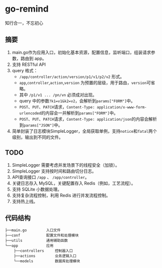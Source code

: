 # go-remind
知行合一，不忘初心

## 摘要
1. main.go作为应用入口，初始化基本资源，配置信息，监听端口，组装请求参数，路由到 app。
2. 支持 RESTful API
3. query 格式：
    * `/app/controller/action/version/p1/v1/p2/v2` 形式。
    * `app`,`controller`,`action`,`version` 为预置的层级，用于路由，`version`可省略。
    * 其中 `/p1/v1 ... /pn/vn` 必须成对出现。
    * query 中的参数`?k1=v1&k2=v2`，会解析到`params["FORM"]`中。
    * `POST`、`PUT`、`PATCH`请求，`Content-Type: application/x-www-form-urlencoded`的内容会一并解析到`params["FORM"]`中。
    * `POST`、`PUT`、`PATCH`请求，`Content-Type: application/json`的内容会解析到`params["JSON"]`中。
4. 简单封装了日志模块SimpleLogger，全局获取单例，支持`notice`和`fatal`两个级别，输出到不同的文件。

## TODO
1. SimpleLogger 需要考虑并发场景下的线程安全（加锁）。
2. SimpleLogger 支持按时间和路由切分日志。
4. API查询接口 `/app` 、 `/app/controller`。
5. 关键日志存入 MySQL，关键配置存入 Redis（例如，工艺流程）。
6. 支持 SQLite 小数据处理。
7. 支持复杂流程控制，利用 Redis 进行并发流程控制。
9. 支持热上线。

## 代码结构

	├──main.go         入口文件
	├──conf            配置文件和处理模块
	├──utils           通用辅助函数
	└──app             应用
		├──controllers     控制器入口
		├──actions         业务逻辑入口 
		└──models          数据库处理模块


